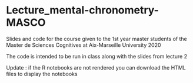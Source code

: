 # Lecture_mental-chronometry-MASCO
Slides and code for the course given to the 1st year master students of the Master de Sciences Cognitives at Aix-Marseille University 2020

The code is intended to be run in class along with the slides from lecture 2

Update : if the R notebooks are not rendered you can download the HTML files to display the notebooks
